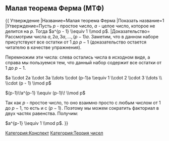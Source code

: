 ## Малая теорема Ферма (МТФ)

{{ Утверждение |Название=Малая теорема Ферма |Показать название=1
|Утверждение=Пусть $p$ - простое число, $a$ - целое число, которое
не делится на $p$. Тогда $a^{p - 1} \\equiv 1 \\mod p$. |Доказательство=
Рассмотрим числа $a, 2a, 3a, ... ,(p - 1)a$. Заметим, что в данном
наборе присутствуют все остатки от $1$ до $p - 1$ (доказательство
остается читателю в качестве упражнения).

Перемножим эти числа: слева остались числа в исходном виде, а справа мы
пользуемся тем, что данный набор содержит все остатки от $1$ до $p -
1$.

$a \\cdot 2a \\cdot 3a \\dots \\cdot (p-1)a \\equiv 1 \\cdot 2 \\cdot 3
\\dots \\ \\cdot (p - 1) \\mod p$

$(p-1)\!a^{p-1} \\equiv (p-1)\! \\mod p$

Так как $p$ - простое число, то оно взаимно просто с любым числом от $1$
до $p - 1$, то есть и с $(p - 1)\!$. Поэтому мы можем сократить
факториал в двух частях равенства. Получим:

$a^{p-1} \\equiv 1 \\mod p$. }}

[Категория:Конспект](Категория:Конспект "wikilink") [Категория:Теория
чисел](Категория:Теория_чисел "wikilink")
